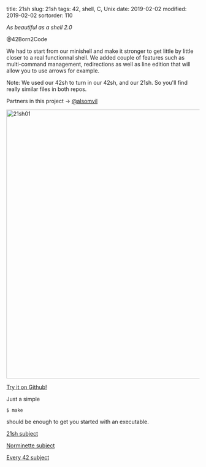 title: 21sh
slug: 21sh
tags: 42, shell, C, Unix
date: 2019-02-02
modified: 2019-02-02
sortorder: 110


_As beautiful as a shell 2.0_

@42Born2Code

We had to start from our minishell and make it stronger to get little by little closer to a real functionnal shell. We added couple of features such as multi-command management, redirections as well as line edition that will allow you to use arrows for example.

Note: We used our 42sh to turn in our 42sh, and our 21sh. So you'll find really similar files in both repos.

Partners in this project -> [@alsomvil](https://github.com/alsomvil42)

<img src="/images/21sh01.gif" alt="21sh01" width="700"/>

[Try it on Github!](https://github.com/abguimba/42-21sh)  
  
  

Just a simple
    
    $ make

should be enough to get you started with an executable.



[21sh subject](PDFs/42-21sh.en.pdf)

[Norminette subject](https://github.com/Binary-Hackers/42_Subjects/blob/master/04_Norme/norme_2_0_1.pdf)

[Every 42 subject](https://github.com/agavrel/42_Subjects)
